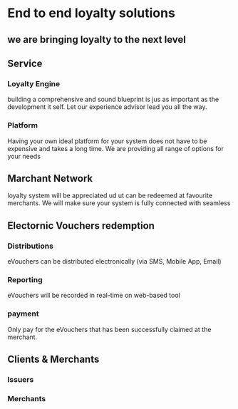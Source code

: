 # End to end loyalty solutions
## we are bringing loyalty to the next level

## Service
### Loyalty Engine
building a comprehensive and sound blueprint is jus as important as the development it self. Let our experience advisor lead you all the way.
### Platform
Having your own ideal platform for your system does not have to be expensive and takes a long time. We are providing all range of options for your needs
## Marchant Network
loyalty system will be appreciated ud ut can be redeemed at favourite merchants. We will make sure your system is fully connected with seamless

## Electornic Vouchers redemption
### Distributions
eVouchers can be distributed electronically (via SMS, Mobile App, Email)
### Reporting
eVouchers will be recorded in real-time on web-based tool
### payment
Only pay for the eVouchers that has been successfully claimed at the merchant.

## Clients & Merchants
### Issuers
### Merchants